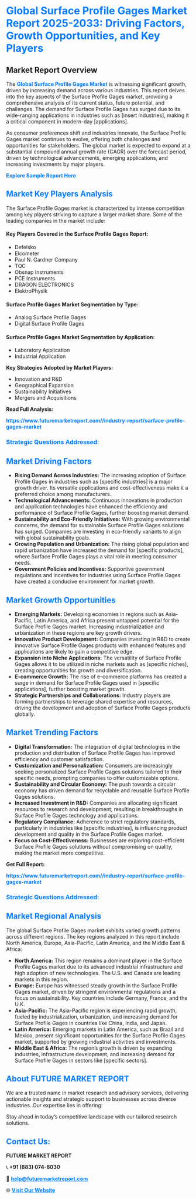 <h1 style="color: #007BFF;">Global Surface Profile Gages Market Report 2025-2033: Driving Factors, Growth Opportunities, and Key Players</h1>

<section id="overview">
<h2>Market Report Overview</h2>
<p>The <a href="https://www.futuremarketreport.com//industry-report/surface-profile-gages-market" style="color: #007BFF; text-decoration: none;"><strong>Global Surface Profile Gages Market</strong></a> is witnessing significant growth, driven by increasing demand across various industries. This report delves into the key aspects of the Surface Profile Gages market, providing a comprehensive analysis of its current status, future potential, and challenges. The demand for Surface Profile Gages has surged due to its wide-ranging applications in industries such as [insert industries], making it a critical component in modern-day [applications].</p>
<p>As consumer preferences shift and industries innovate, the Surface Profile Gages market continues to evolve, offering both challenges and opportunities for stakeholders. The global market is expected to expand at a substantial compound annual growth rate (CAGR) over the forecast period, driven by technological advancements, emerging applications, and increasing investments by major players.</p>
</section>

<section id="overview">
<p><a href="https://www.futuremarketreport.com//request-sample/reportId=88050" style="color: #007BFF; text-decoration: none;"><strong>Explore Sample Report Here</strong></a></p>
</section>

<section id="key-players">
<h2 style="color: #007BFF;">Market Key Players Analysis</h2>
<p>The Surface Profile Gages market is characterized by intense competition among key players striving to capture a larger market share. Some of the leading companies in the market include:</p>
<h4>Key Players Covered in the Surface Profile Gages Report:</h4>
<ul><li>Defelsko</li><li>Elcometer</li><li>Paul N. Gardner Company</li><li>TQC</li><li>Obsnap Instruments</li><li>PCE Instruments</li><li>DRAGON ELECTRONICS</li><li>ElektroPhysik</li></ul>
<h4>Surface Profile Gages Market Segmentation by Type:</h4>
<ul><li>Analog Surface Profile Gages</li><li>Digital Surface Profile Gages</li></ul>

<h4>Surface Profile Gages Market Segmentation by Application:</h4>
<ul><li>Laboratory Application</li><li>Industrial Application</li></ul>
<p><strong>Key Strategies Adopted by Market Players:</strong></p>
<ul>
<li>Innovation and R&D</li>
<li>Geographical Expansion</li>
<li>Sustainability Initiatives</li>
<li>Mergers and Acquisitions</li>
</ul>
</section>

<section>
<p><strong>Read Full Analysis: </strong></p><a href="https://www.futuremarketreport.com//industry-report/surface-profile-gages-market" style="color: #007BFF; text-decoration: none;"><strong>https://www.futuremarketreport.com//industry-report/surface-profile-gages-market</strong></a>
<h3 style="color: #007BFF;">Strategic Questions Addressed:</h3>
</section>

<section id="driving-factors">
<h2 style="color: #007BFF;">Market Driving Factors</h2>
<ul>
<li><strong>Rising Demand Across Industries:</strong> The increasing adoption of Surface Profile Gages in industries such as [specific industries] is a major growth driver. Its versatile applications and cost-effectiveness make it a preferred choice among manufacturers.</li>
<li><strong>Technological Advancements:</strong> Continuous innovations in production and application technologies have enhanced the efficiency and performance of Surface Profile Gages, further boosting market demand.</li>
<li><strong>Sustainability and Eco-Friendly Initiatives:</strong> With growing environmental concerns, the demand for sustainable Surface Profile Gages solutions has surged. Companies are investing in eco-friendly variants to align with global sustainability goals.</li>
<li><strong>Growing Population and Urbanization:</strong> The rising global population and rapid urbanization have increased the demand for [specific products], where Surface Profile Gages plays a vital role in meeting consumer needs.</li>
<li><strong>Government Policies and Incentives:</strong> Supportive government regulations and incentives for industries using Surface Profile Gages have created a conducive environment for market growth.</li>
</ul>
</section>

<section id="growth-opportunities">
<h2 style="color: #007BFF;">Market Growth Opportunities</h2>
<ul>
<li><strong>Emerging Markets:</strong> Developing economies in regions such as Asia-Pacific, Latin America, and Africa present untapped potential for the Surface Profile Gages market. Increasing industrialization and urbanization in these regions are key growth drivers.</li>
<li><strong>Innovative Product Development:</strong> Companies investing in R&D to create innovative Surface Profile Gages products with enhanced features and applications are likely to gain a competitive edge.</li>
<li><strong>Expansion into Niche Applications:</strong> The versatility of Surface Profile Gages allows it to be utilized in niche markets such as [specific niches], creating opportunities for growth and diversification.</li>
<li><strong>E-commerce Growth:</strong> The rise of e-commerce platforms has created a surge in demand for Surface Profile Gages used in [specific applications], further boosting market growth.</li>
<li><strong>Strategic Partnerships and Collaborations:</strong> Industry players are forming partnerships to leverage shared expertise and resources, driving the development and adoption of Surface Profile Gages products globally.</li>
</ul>
</section>

<section id="trending-factors">
<h2 style="color: #007BFF;">Market Trending Factors</h2>
<ul>
<li><strong>Digital Transformation:</strong> The integration of digital technologies in the production and distribution of Surface Profile Gages has improved efficiency and customer satisfaction.</li>
<li><strong>Customization and Personalization:</strong> Consumers are increasingly seeking personalized Surface Profile Gages solutions tailored to their specific needs, prompting companies to offer customizable options.</li>
<li><strong>Sustainability and Circular Economy:</strong> The push towards a circular economy has driven demand for recyclable and reusable Surface Profile Gages solutions.</li>
<li><strong>Increased Investment in R&D:</strong> Companies are allocating significant resources to research and development, resulting in breakthroughs in Surface Profile Gages technology and applications.</li>
<li><strong>Regulatory Compliance:</strong> Adherence to strict regulatory standards, particularly in industries like [specific industries], is influencing product development and quality in the Surface Profile Gages market.</li>
<li><strong>Focus on Cost-Effectiveness:</strong> Businesses are exploring cost-efficient Surface Profile Gages solutions without compromising on quality, making the market more competitive.</li>
</ul>
</section>

<section>
<p><strong>Get Full Report: </strong></p><a href="https://www.futuremarketreport.com//industry-report/surface-profile-gages-market" style="color: #007BFF; text-decoration: none;"><strong>https://www.futuremarketreport.com//industry-report/surface-profile-gages-market</strong></a>
<h3 style="color: #007BFF;">Strategic Questions Addressed:</h3>
</section>


<section id="regional-analysis">
<h2 style="color: #007BFF;">Market Regional Analysis</h2>
<p>The global Surface Profile Gages market exhibits varied growth patterns across different regions. The key regions analyzed in this report include North America, Europe, Asia-Pacific, Latin America, and the Middle East & Africa:</p>
<ul>
<li><strong>North America:</strong> This region remains a dominant player in the Surface Profile Gages market due to its advanced industrial infrastructure and high adoption of new technologies. The U.S. and Canada are leading markets in this region.</li>
<li><strong>Europe:</strong> Europe has witnessed steady growth in the Surface Profile Gages market, driven by stringent environmental regulations and a focus on sustainability. Key countries include Germany, France, and the U.K.</li>
<li><strong>Asia-Pacific:</strong> The Asia-Pacific region is experiencing rapid growth, fueled by industrialization, urbanization, and increasing demand for Surface Profile Gages in countries like China, India, and Japan.</li>
<li><strong>Latin America:</strong> Emerging markets in Latin America, such as Brazil and Mexico, present significant opportunities for the Surface Profile Gages market, supported by growing industrial activities and investments.</li>
<li><strong>Middle East & Africa:</strong> The region’s growth is driven by expanding industries, infrastructure development, and increasing demand for Surface Profile Gages in sectors like [specific sectors].</li>
</ul>
</section>

<footer>
<h2 style="color: #007BFF;">About FUTURE MARKET REPORT</h2>
<p>We are a trusted name in market research and advisory services, delivering actionable insights and strategic support to businesses across diverse industries. Our expertise lies in offering:</p>

<p>Stay ahead in today’s competitive landscape with our tailored research solutions.</p>

<h2 style="color: #007BFF;">Contact Us:</h2>
<p><strong>FUTURE MARKET REPORT</strong></p>
<p>📞 <strong>+91 (883) 074-8030</strong></p>
<p>📧 <strong><a href="mailto:help@futuremarketreport.com" style="color: #007BFF;">help@futuremarketreport.com</a></strong></p>
<p>🌐 <strong><a href="https://www.futuremarketreport.com/" style="color: #007BFF;">Visit Our Website</a></strong></p>
</footer>